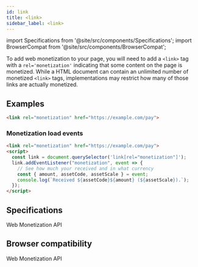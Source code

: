 ```yaml
---
id: link
title: <link>
sidebar_label: <link>
---
```

import Specifications from '@site/src/components/Specifications';
import BrowserCompat from '@site/src/components/BrowserCompat';

To add web monetization to your page, you will need to add a `<link>` tag with a `rel='monetization'` indicating that some content on the page is monetized.  While a HTML document can contain an unlimited number of monetized `<link>` tags, implementations may restrict how many of those links are actually monetized. 

## Examples

```html
<link rel="monetization" href="https://example.com/pay">
```

### Monetization load events

```html
<link rel="monetization" href="https://example.com/pay">
<script>
  const link = document.querySelector('link[rel="monetization"]');
  link.addEventListener("monetization", event => {
    // See how much your received and in what currency
    const { amount, assetCode, assetScale } = event;
    console.log(`Received ${assetCode}${amount} (${assetScale}).`);
  });
</script>
```

## Specifications

<Specifications link="link-type-monetization">Web Monetization API</Specifications>

## Browser compatibility

<BrowserCompat data="link.json">Web Monetization API</BrowserCompat>


